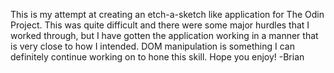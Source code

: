 This is my attempt at creating an etch-a-sketch like application for The Odin Project.  This was quite difficult and there were some major hurdles that I worked through, but I have gotten the application working in a manner that is very close to how I intended.  DOM manipulation is something I can definitely continue working on to hone this skill.  Hope you enjoy! 
-Brian